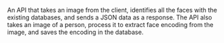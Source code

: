 An API that takes an image from the client, identifies all the faces with the existing databases, and sends a JSON data as a response.
The API also takes an image of a person, process it to extract face encoding from the image, and saves the encoding in the database.

